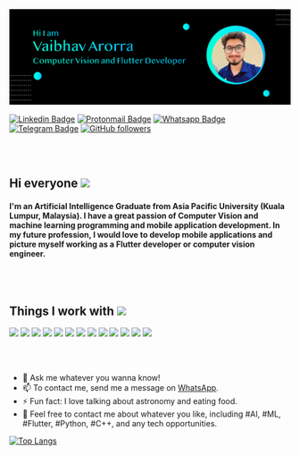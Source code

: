 <img src="https://raw.githubusercontent.com/vaibhav-arorra/vaibhav-arorra/main/Assets/topBanner.PNG">

[![Linkedin Badge](https://img.shields.io/badge/-vaibhavarora-blue?style=for-the-badge&logo=Linkedin&logoColor=white&link=https://www.linkedin.com/in/vaibhav-arora-961784167/)](https://my.linkedin.com/in/vaibhav-arora-961784167)
[![Protonmail Badge](https://img.shields.io/badge/vaibhavarora1999@proton.me-8B89CC?style=for-the-badge&logo=protonmail&logoColor=white&link=mailto:vaibhavarora1999@proton.me)](mailto:vaibhavarora1999@proton.me)
[![Whatsapp Badge](https://img.shields.io/badge/Vaibhavarorra-25D366?style=for-the-badge&logo=whatsapp&logoColor=white&link=https://wa.me/917056600099)](https://wa.me/917056600099)
[![Telegram Badge](https://img.shields.io/badge/Vaibhavarorra-2CA5E0?style=for-the-badge&logo=telegram&logoColor=white&link=https://t.me/vaibhavarorra)](https://t.me/vaibhavarorra)
[![GitHub followers](https://img.shields.io/github/followers/vaibhav-arorra?label=Follow&style=for-the-badge)](https://github.com/vaibhav-arorra/?tab=follow)


<br></br>
## Hi everyone <img src="https://github.com/TheDudeThatCode/TheDudeThatCode/blob/master/Assets/Hi.gif" width="22">

#### I'm an Artificial Intelligence Graduate from Asia Pacific University (Kuala Lumpur, Malaysia). I have a great passion of Computer Vision and machine learning programming and mobile application development. In my future profession, I would love to develop mobile applications and picture myself working as a Flutter developer or computer vision engineer.

<br></br>
## Things I work with <img src="https://github.com/TheDudeThatCode/TheDudeThatCode/blob/master/Assets/Designer.gif" width="62">
<img src="https://img.icons8.com/fluency/344/flutter.png" width=70> <img src="https://img.icons8.com/fluency/344/opencv.png" width=70> <img src="https://img.icons8.com/fluency/344/python.png" width=70> <img src="https://img.icons8.com/color/452/c-programming.png" width=70> <img src="https://img.icons8.com/color/344/c-plus-plus-logo.png" width=70> <img src="https://img.icons8.com/color/344/google-firebase-console.png" width=70> <img src="https://img.icons8.com/color/344/amazon-web-services.png" width=70>  <img src="https://img.icons8.com/cute-clipart/344/flask.png" width=70> <img src="https://img.icons8.com/color/344/adobe-xd--v1.png" width=70> <img src="https://img.icons8.com/color/344/c-sharp-logo-2.png" width=70> <img src="https://img.icons8.com/color/452/mysql-logo.png" width=70> <img src="https://img.icons8.com/nolan/344/java-coffee-cup-logo.png" width=70> <img src="https://img.icons8.com/color/344/linux--v1.png" width=70>

<br></br>

- 💬 Ask me whatever you wanna know!
- 📫 To contact me, send me a message on [WhatsApp](https://wa.me/917056600099).
- ⚡ Fun fact: I love talking about astronomy and eating food.
- 💬 Feel free to contact me about whatever you like, including #AI, #ML, #Flutter, #Python, #C++, and any tech opportunities.

[![Top Langs](https://github-readme-stats.vercel.app/api/top-langs/?username=vaibhav-arorra&layout=compact)](https://github.com/vaibhav-arorra/github-readme-stats)

